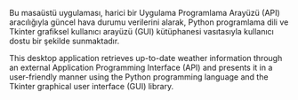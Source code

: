 Bu masaüstü uygulaması, harici bir Uygulama Programlama Arayüzü (API) aracılığıyla güncel hava durumu verilerini alarak, Python programlama dili ve Tkinter grafiksel kullanıcı arayüzü (GUI) kütüphanesi vasıtasıyla kullanıcı dostu bir şekilde sunmaktadır.



This desktop application retrieves up-to-date weather information through an external Application Programming Interface (API) and presents it in a user-friendly manner using the Python programming language and the Tkinter graphical user interface (GUI) library.
